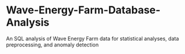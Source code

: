 # Wave-Energy-Farm-Database-Analysis
An SQL analysis of Wave Energy Farm data for statistical analyses, data preprocessing, and anomaly detection
